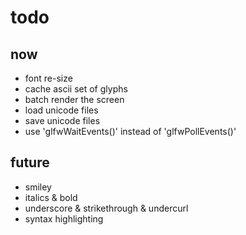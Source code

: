 
# todo

## now 
  - font re-size
  - cache ascii set of glyphs
  - batch render the screen
  - load unicode files
  - save unicode files
  - use 'glfwWaitEvents()' instead of 'glfwPollEvents()'

## future
  - smiley
  - italics & bold
  - underscore & strikethrough & undercurl
  - syntax highlighting

